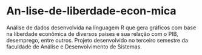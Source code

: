 # An-lise-de-liberdade-econ-mica
Análise de dados desenvolvida na linguagem R que gera gráficos com base na liberdade econômica de diversos países e sua relação com o PIB, desemprego, entre outros. Projeto desenvolvido no terceiro semestre da faculdade de Análise e Desenvolvimento de Sistemas.
